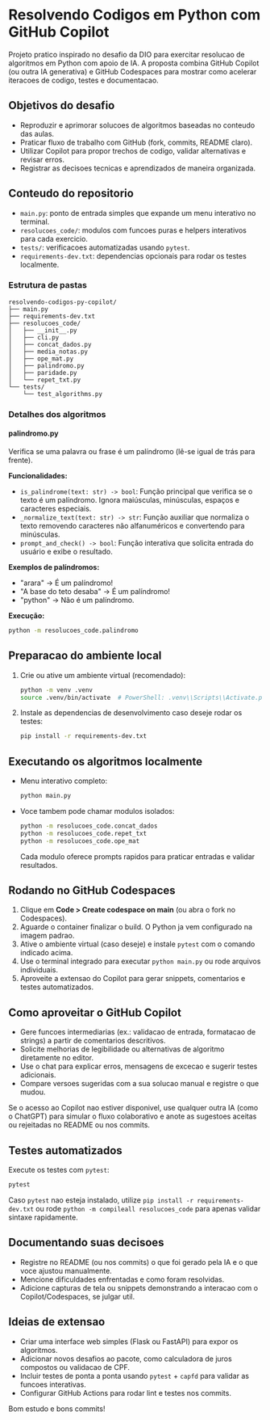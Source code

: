 # Resolvendo Codigos em Python com GitHub Copilot

Projeto pratico inspirado no desafio da DIO para exercitar resolucao de algoritmos em Python com apoio de IA. A proposta combina GitHub Copilot (ou outra IA generativa) e GitHub Codespaces para mostrar como acelerar iteracoes de codigo, testes e documentacao.

## Objetivos do desafio
- Reproduzir e aprimorar solucoes de algoritmos baseadas no conteudo das aulas.
- Praticar fluxo de trabalho com GitHub (fork, commits, README claro).
- Utilizar Copilot para propor trechos de codigo, validar alternativas e revisar erros.
- Registrar as decisoes tecnicas e aprendizados de maneira organizada.

## Conteudo do repositorio
- `main.py`: ponto de entrada simples que expande um menu interativo no terminal.
- `resolucoes_code/`: modulos com funcoes puras e helpers interativos para cada exercicio.
- `tests/`: verificacoes automatizadas usando `pytest`.
- `requirements-dev.txt`: dependencias opcionais para rodar os testes localmente.

### Estrutura de pastas
```
resolvendo-codigos-py-copilot/
├── main.py
├── requirements-dev.txt
├── resolucoes_code/
│   ├── __init__.py
│   ├── cli.py
│   ├── concat_dados.py
│   ├── media_notas.py
│   ├── ope_mat.py
│   ├── palindromo.py
│   ├── paridade.py
│   └── repet_txt.py
└── tests/
    └── test_algorithms.py
```

### Detalhes dos algoritmos

#### palindromo.py
Verifica se uma palavra ou frase é um palíndromo (lê-se igual de trás para frente).

**Funcionalidades:**
- `is_palindrome(text: str) -> bool`: Função principal que verifica se o texto é um palíndromo. Ignora maiúsculas, minúsculas, espaços e caracteres especiais.
- `_normalize_text(text: str) -> str`: Função auxiliar que normaliza o texto removendo caracteres não alfanuméricos e convertendo para minúsculas.
- `prompt_and_check() -> bool`: Função interativa que solicita entrada do usuário e exibe o resultado.

**Exemplos de palíndromos:**
- "arara" → É um palíndromo!
- "A base do teto desaba" → É um palíndromo!
- "python" → Não é um palíndromo.

**Execução:**
```bash
python -m resolucoes_code.palindromo
```

## Preparacao do ambiente local
1. Crie ou ative um ambiente virtual (recomendado):
   ```bash
   python -m venv .venv
   source .venv/bin/activate  # PowerShell: .venv\\Scripts\\Activate.ps1
   ```
2. Instale as dependencias de desenvolvimento caso deseje rodar os testes:
   ```bash
   pip install -r requirements-dev.txt
   ```

## Executando os algoritmos localmente
- Menu interativo completo:
  ```bash
  python main.py
  ```
- Voce tambem pode chamar modulos isolados:
  ```bash
  python -m resolucoes_code.concat_dados
  python -m resolucoes_code.repet_txt
  python -m resolucoes_code.ope_mat
  ```
  Cada modulo oferece prompts rapidos para praticar entradas e validar resultados.

## Rodando no GitHub Codespaces
1. Clique em **Code > Create codespace on main** (ou abra o fork no Codespaces).
2. Aguarde o container finalizar o build. O Python ja vem configurado na imagem padrao.
3. Ative o ambiente virtual (caso deseje) e instale `pytest` com o comando indicado acima.
4. Use o terminal integrado para executar `python main.py` ou rode arquivos individuais.
5. Aproveite a extensao do Copilot para gerar snippets, comentarios e testes automatizados.

## Como aproveitar o GitHub Copilot
- Gere funcoes intermediarias (ex.: validacao de entrada, formatacao de strings) a partir de comentarios descritivos.
- Solicite melhorias de legibilidade ou alternativas de algoritmo diretamente no editor.
- Use o chat para explicar erros, mensagens de excecao e sugerir testes adicionais.
- Compare versoes sugeridas com a sua solucao manual e registre o que mudou.

Se o acesso ao Copilot nao estiver disponivel, use qualquer outra IA (como o ChatGPT) para simular o fluxo colaborativo e anote as sugestoes aceitas ou rejeitadas no README ou nos commits.

## Testes automatizados
Execute os testes com `pytest`:
```bash
pytest
```
Caso `pytest` nao esteja instalado, utilize `pip install -r requirements-dev.txt` ou rode `python -m compileall resolucoes_code` para apenas validar sintaxe rapidamente.

## Documentando suas decisoes
- Registre no README (ou nos commits) o que foi gerado pela IA e o que voce ajustou manualmente.
- Mencione dificuldades enfrentadas e como foram resolvidas.
- Adicione capturas de tela ou snippets demonstrando a interacao com o Copilot/Codespaces, se julgar util.

## Ideias de extensao
- Criar uma interface web simples (Flask ou FastAPI) para expor os algoritmos.
- Adicionar novos desafios ao pacote, como calculadora de juros compostos ou validacao de CPF.
- Incluir testes de ponta a ponta usando `pytest` + `capfd` para validar as funcoes interativas.
- Configurar GitHub Actions para rodar lint e testes nos commits.

Bom estudo e bons commits!
